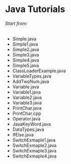 # **Java Tutorials**
###### *Start from:* 

* Simple.java<br />
* Simple1.java<br />
* Simple2.java<br />
* Simple3.java<br />
* Simple4.java<br />
* Simple5.java<br />
* ClassLoaderExample.java<br />
* VariableTypes.java<br />
* AddTwoNum.java<br />
* Variable.java<br />
* Variable1.java<br />
* Variable2.java<br />
* Variable3.java<br />
* PrintChar.java<br />
* PrintChar.cpp<br />
* Operator.java<br />
* JavaKeyWord.java<br />
* DataTypes.java<br />
* IfElse.java<br />
* SwitchExmaple1.java<br />
* SwitchExmaple2.java<br />
* SwitchExmaple3.java<br />
* SwitchExmaple4.java<br />

